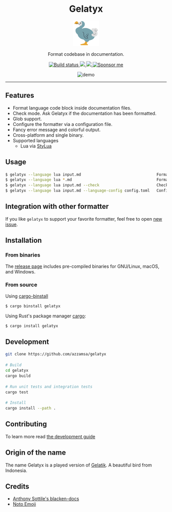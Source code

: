 <div align="center">
  <h1>Gelatyx</h1>

<img src='docs/bird.svg' width=80px />

Format codebase in documentation.

<a href="https://github.com/azzamsa/gelatyx/workflows/ci.yml">
    <img src="https://github.com/azzamsa/gelatyx/workflows/ci/badge.svg" alt="Build status" />
  </a>

<a href="https://crates.io/crates/gelatyx">
    <img src="https://img.shields.io/crates/v/gelatyx.svg">
  </a>

<a href=" https://docs.rs/gelatyx/">
    <img src="https://docs.rs/gelatyx/badge.svg">
  </a>

<a href="https://azzamsa.com/support/">
    <img alt="Sponsor me" src="https://img.shields.io/badge/Sponsor%20Me-%F0%9F%92%96-ff69b4">
  </a>

<p><p/>

![demo](https://user-images.githubusercontent.com/17734314/212822384-9223ece5-6e66-4811-8aa0-dbca4e7d3907.gif)

</div>

---

## Features

- Format language code block inside documentation files.
- Check mode. Ask Gelatyx if the documentation has been formatted.
- Glob support.
- Configure the formatter via a configuration file.
- Fancy error message and colorful output.
- Cross-platform and single binary.
- Supported languages
  - Lua via [StyLua](https://github.com/JohnnyMorganz/StyLua)

## Usage

```bash
$ gelatyx --language lua input.md                                 Format a file with lua formatter
$ gelatyx --language lua *.md                                     Format multiple files ...
$ gelatyx --language lua input.md --check                         Check if the docs has been formatted.
$ gelatyx --language lua input.md --language-config config.toml   Configure the formatter.
```

## Integration with other formatter

If you like `gelatyx` to support your favorite formatter, feel free to open [new issue](https://github.com/azzamsa/gelatyx/issues/new).

## Installation

### From binaries

The [release page](https://github.com/azzamsa/gelatyx/releases) includes
pre-compiled binaries for GNU/Linux, macOS, and Windows.

### From source

Using [cargo-binstall](https://github.com/cargo-bins/cargo-binstall)

```bash
$ cargo binstall gelatyx
```

Using Rust's package manager [cargo](https://github.com/rust-lang/cargo):

```bash
$ cargo install gelatyx
```

## Development

```bash
git clone https://github.com/azzamsa/gelatyx

# Build
cd gelatyx
cargo build

# Run unit tests and integration tests
cargo test

# Install
cargo install --path .
```

## Contributing

To learn more read [the development guide](docs/dev/README.md)

## Origin of the name

The name Gelatyx is a played version of [Gelatik](https://id.wikipedia.org/wiki/Gelatik). A beautiful bird from Indonesia.

## Credits

- [Anthony Sottile's blacken-docs](https://github.com/asottile/blacken-docs)
- [Noto Emoji](https://github.com/googlefonts/noto-emoji)
